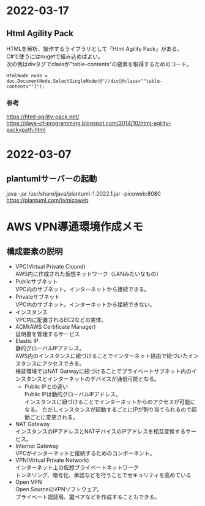# 2022-03-17

## Html Agility Pack

HTMLを解析、操作するライブラリとして「Html Agility Pack」がある。  
C#で使うにはnugetで組み込めばよい。  
次の例はdivタグでclassが"table-contents"の要素を取得するためのコード。  
```
HtmlNode node = doc.DocumentNode.SelectSingleNode(@"//div[@class=""table-contents""]");
```

### 参考
https://html-agility-pack.net/  
https://days-of-programming.blogspot.com/2014/10/html-agility-packxpath.html  

# 2022-03-07

## plantumlサーバーの起動
java -jar /usr/share/java/plantuml-1.2022.1.jar -picoweb:8080  
https://plantuml.com/ja/picoweb  

# AWS VPN導通環境作成メモ

## 構成要素の説明

* VPC(Virtual Private Clound)  
  AWS内に作成された仮想ネットワーク（LANみたいなもの）
* Publicサブネット  
  VPC内のサブネット。インターネットから接続できる。
* Privateサブネット  
  VPC内のサブネット。インターネットから接続できない。
* インスタンス  
  VPC内に配置されるEC2などの実体。
* ACM(AWS Certificate Manager)  
  証明書を管理するサービス
* Elastic IP  
  静的グローバルIPアドレス。  
  AWS内のインスタンスに紐づけることでインターネット経由で紐づいたインスタンスにアクセスできる。  
  検証環境ではNAT Gatwayに紐づけることでプライベートサブネット内のインスタンスとインターネットのデバイスが通信可能となる。  
  - Public IPとの違い  
    Public IPは動的グローバルIPアドレス。  
    インスタンスに紐づけることでインターネットからのアクセスが可能になる。
  ただしインスタンスが起動するごとにIPが割り当てられるので起動ごとに変更される。
* NAT Gateway  
  インスタンスのIPアドレスとNATデバイスのIPアドレスを相互変換するサービス。
* Internet Gateway  
  VPCがインターネットと接続するためのコンポーネント。
* VPN(Virtual Private Network)  
  インターネット上の仮想プライベートネットワーク  
  トンネリング、暗号化、承認などを行うことでセキュリティを高めている  
* Open VPN  
  Open SourceのVPNソフトウェア。  
  プライベート認証局、鍵ペアなどを作成することもできる。
　
